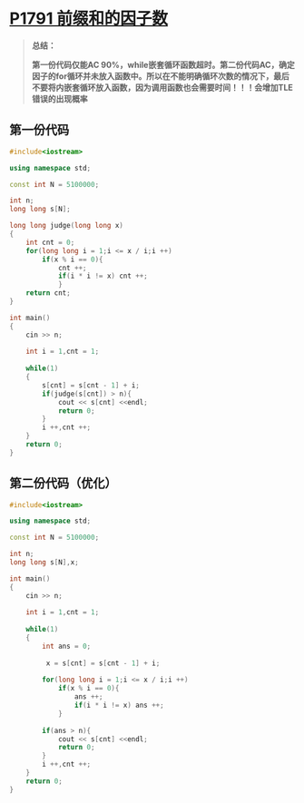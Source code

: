 # [P1791 前缀和的因子数 ](http://oj.ecustacm.cn/problem.php?id=1791)

> **总结：**
>
> **第一份代码仅能AC 90%，while嵌套循环函数超时。第二份代码AC，确定因子的for循环并未放入函数中。所以在不能明确循环次数的情况下，最后不要将内嵌套循环放入函数，因为调用函数也会需要时间！！！会增加TLE错误的出现概率**

## 第一份代码

```C++
#include<iostream>

using namespace std;

const int N = 5100000;

int n;
long long s[N];

long long judge(long long x)
{
	int cnt = 0;
	for(long long i = 1;i <= x / i;i ++)
		if(x % i == 0){
			cnt ++;
			if(i * i != x) cnt ++;	
			}
	return cnt;
}

int main()
{
	cin >> n;
	
	int i = 1,cnt = 1;
	
	while(1)
	{
		s[cnt] = s[cnt - 1] + i;
		if(judge(s[cnt]) > n){
			cout << s[cnt] <<endl;
			return 0;
		}
		i ++,cnt ++;
	}
	return 0;
}
```

## 第二份代码（优化）

```C++
#include<iostream>

using namespace std;

const int N = 5100000;

int n;
long long s[N],x;

int main()
{
	cin >> n;
	
	int i = 1,cnt = 1;
	
	while(1)
	{
		int ans = 0;
		
		 x = s[cnt] = s[cnt - 1] + i;
		
		for(long long i = 1;i <= x / i;i ++)
			if(x % i == 0){
				ans ++;
				if(i * i != x) ans ++;	
			}
		
		if(ans > n){
			cout << s[cnt] <<endl;
			return 0;
		}
		i ++,cnt ++;
	}
	return 0;
}
```

